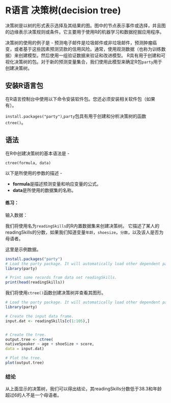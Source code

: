# R语言 决策树(decision tree)

决策树是以树的形式表示选择及其结果的图。图中的节点表示事件或选择，并且图的边缘表示决策规则或条件。它主要用于使用R的机器学习和数据挖掘应用程序。

决策树的使用的例子是 - 预测电子邮件是垃圾邮件或非垃圾邮件，预测肿瘤癌变，或者基于这些因素预测贷款的信用风险。通常，使用观测数据（也称为训练数据）来创建模型。然后使用一组验证数据来验证和改进模型。 R具有用于创建和可视化决策树的包。对于新的预测变量集合，我们使用此模型来确定R包`party`用于创建决策树。

## 安装R语言包

在R语言控制台中使用以下命令安装软件包。您还必须安装相关软件包（如果有）。

`install.packages("party")`,`party`包具有用于创建和分析决策树的函数`ctree()`。

## 语法

在R中创建决策树的基本语法是 -

`
ctree(formula, data)
`

以下是所使用的参数的描述 - 

- **formula**是描述预测变量和响应变量的公式。
- **data**是所使用的数据集的名称。

#### 练习：

输入数据：

我们将使用名为`readingSkills`的R内置数据集来创建决策树。 它描述了某人的readingSkills的分数，如果我们知道变量`年龄`，`shoesize`，`分数`，以及该人是否为母语者。

这里是示例数据。

```R
install.packages("party")
# Load the party package. It will automatically load other dependent packages.
library(party)

# Print some records from data set readingSkills.
print(head(readingSkills))
```
我们将使用`ctree()`函数创建决策树并查看其图形。

```R
# Load the party package. It will automatically load other dependent packages.
library(party)

# Create the input data frame.
input.dat <- readingSkills[c(1:105),]


# Create the tree.
output.tree <- ctree(
nativeSpeaker ~ age + shoeSize + score, 
data = input.dat)

# Plot the tree.
plot(output.tree)
```

### 结论
从上面显示的决策树，我们可以得出结论，其readingSkills分数低于38.3和年龄超过6的人不是一个母语者。